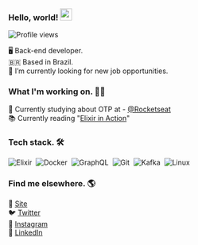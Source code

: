 
### Hello, world! <img src="https://raw.githubusercontent.com/kaueMarques/kaueMarques/master/hi.gif" width="24px">
<p align="left"> <img src="https://komarev.com/ghpvc/?username=jerryaugusto&color=9580FF&style=flat" alt="Profile views" /> </p>

🖥 Back-end developer. <br>
🇧🇷 Based in Brazil. <br>
🔭 I’m currently looking for new job opportunities. <br>

### What I'm working on. 👨‍💻

<!-- 🙋 Currently building my personal website - [jerryaugusto.com](https://jerryaugusto.com) <br> -->
🧐 Currently studying about OTP at - [@Rocketseat](https://github.com/rocketseat) <br>
📚 Currently reading "[Elixir in Action](https://www.amazon.com/Elixir-Action-Sa%C5%A1a-Juri-cacute/dp/1617295027/ref=sr_1_2_sspa?keywords=Learn+Functional+Programming+with+Elixir&qid=1662905838&sr=8-2-spons&psc=1)"


### Tech stack. 🛠

![Elixir](https://img.shields.io/badge/-Elixir-22212C?style=flat&logo=elixir&logoColor=9580FF)&nbsp;
![Docker](https://img.shields.io/badge/-Docker-22212C?style=flat&logo=docker&logoColor=9580FF)&nbsp;
![GraphQL](https://img.shields.io/badge/-GraphQL-22212C?style=flat&logo=graphql&logoColor=FF80BF)&nbsp;
![Git](https://img.shields.io/badge/-Git-22212C?style=flat&logo=git&logoColor=FFCA80)&nbsp;
![Kafka](https://img.shields.io/badge/-Kafka-22212C?style=flat&logo=apachekafka&logoColor=F8F8F2)&nbsp;
![Linux](https://img.shields.io/badge/-Linux-22212C?style=flat&logo=linux&logoColor=FFCA80)&nbsp;
<!-- ![Erlang](https://img.shields.io/badge/-Erlang-22212C?style=flat&logo=erlang&logoColor=FF9580)&nbsp; -->


### Find me elsewhere. 🌎

🚀 [Site](https://jerryaugusto.com) <br>
🐦 [Twitter](https://twitter.com/jerryaugustodev) <br>
📸 [Instagram](https://instagram.com/jerryaugustodev) <br>
💼 [LinkedIn](https://www.linkedin.com/in/jerryaugustodev) <br>
